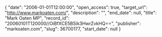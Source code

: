 {
  "date": "2006-01-01T12:00:00", 
  "open_access": true, 
  "target_url": "http://www.markoaten.com/", 
  "description": "", 
  "end_date": null, 
  "title": "Mark Oaten MP", 
  "record_id": "20060101T120000//OiBfXCE5BSik3HwrZvkHQ==", 
  "publisher": "markoaten.com", 
  "slug": 36700177, 
  "start_date": null
}

